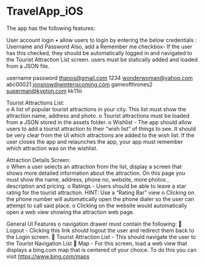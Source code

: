 # TravelApp_iOS

The app has the following features:

User account login 
• allow users to login by entering the below credentials :
Username and Password
Also, add a Remember me checkbox-  If the user has this checked, they should be automatically logged in and navigated to the Tourist Attraction List screen.
users must be statically added and loaded from a JSON file.

username	password
thanos@gmail.com	1234
wonderwoman@yahoo.com	abc00021
jonsnow@winteriscoming.com	gameofthrones2
superman@kypton.com	kk11iii

Tourist Attractions List:  
o	A list of popular tourist attractions in your city. This list must show the attraction name, address and photo.
o	Tourist attractions must be loaded from a JSON stored in the assets folder.
o	Wishlist - The app should allow users to add a tourist attraction to their “wish list” of things to see. It should be very clear from the UI which attractions are added to the wish list. If the user closes  the app and relaunches the app, your app must remember which attraction was on the wishlist. 

Attraction Details Screen:  
o	When a user selects an attraction from the list, display a screen that shows more detailed information about the attraction. On this page you must show the name, address, phone no, website, more photos , description and pricing. 
o	Ratings  - Users should be able to leave a star rating for the tourist attraction. HINT: Use a “Rating Bar” view
o	Clicking on the phone number will automatically open the phone dialer so the user can attempt to call said place.
o	Clicking on the website would automatically open a web view showing the attraction web page.

General UI Features
o navigation drawer must contain the following:
	Logout  - Clicking this link should logout the user and redirect them back to the Login screen. 
	Tourist Attraction List - This should navigate the user to the Tourist Navigation List
	Map -  For this screen, load a web view that displays a  bing.com map that is centered of your choice. To do this you can visit https://www.bing.com/maps

